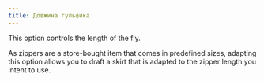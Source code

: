 ```yaml
---
title: Довжина гульфика
---
```


This option controls the length of the fly.

As zippers are a store-bought item that comes in predefined sizes, adapting this option allows you to draft a skirt that is adapted to the zipper length you intent to use.
